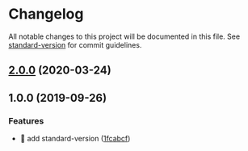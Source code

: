# Changelog

All notable changes to this project will be documented in this file. See [standard-version](https://github.com/conventional-changelog/standard-version) for commit guidelines.

## [2.0.0](https://github.com/trzmaxim/use-progress-bar/compare/v1.0.0...v2.0.0) (2020-03-24)

## 1.0.0 (2019-09-26)


### Features

* 🎸 add standard-version ([1fcabcf](https://github.com/trzmaxim/use-progress-bar/commit/1fcabcf))
